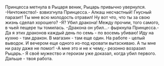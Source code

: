   Принцесса метнула в Рыцаря веник, Рыцарь привычно увернулся.
-Ничтожество!- взвизгнула Принцесса.- Алкаш несчастный! Гнусный паразит! Ты мне всю молодость отравил! Ну вот что, что ты за свою жизнь сделал хорошего? 
-Я? Убил дракона! Между прочим, того самого, в чьей пещере ты томилась.
-Дракона он убил...- фыркнула Принцесса.- Да я этих драконов каждый день по семь - по восемь убиваю! Иду на кухню - там дракон. В магазин - там еще один. На работе - целый выводок. И вечером еще одного из-под кровати вытаскиваю. А ты мне ни разу даже не помог!
-А мне это и не к чему,- резонно возразил Рыцарь.- Я своё мужество и героизм уже доказал, когда убил первого. Дальше - твоя работа.    